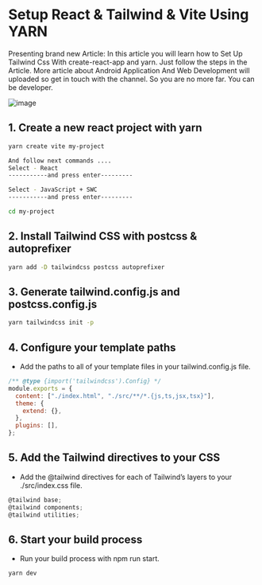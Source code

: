 # Setup React & Tailwind & Vite Using YARN
Presenting brand new Article:  In this article you will learn how to Set Up Tailwind Css With create-react-app and yarn. Just follow the steps in the Article. More article about Android Application And Web Development will uploaded so get in touch with the channel. So you are no more far. You can be  developer. 

![image](https://github.com/user-attachments/assets/3da6d9b2-c133-4cee-ab9c-7b784c777035)

## 1. Create a new react project with yarn
```bash
yarn create vite my-project

And follow next commands ....
Select - React
-----------and press enter---------

Select - JavaScript + SWC
-----------and press enter---------

cd my-project
```
## 2. Install Tailwind CSS with postcss & autoprefixer
```bash
yarn add -D tailwindcss postcss autoprefixer
```
## 3. Generate tailwind.config.js and postcss.config.js
```bash
yarn tailwindcss init -p
```
## 4. Configure your template paths

- Add the paths to all of your template files in your tailwind.config.js file.
```jsx
/** @type {import('tailwindcss').Config} */
module.exports = {
  content: ["./index.html", "./src/**/*.{js,ts,jsx,tsx}"],
  theme: {
    extend: {},
  },
  plugins: [],
};
```
## 5. Add the Tailwind directives to your CSS

- Add the @tailwind directives for each of Tailwind’s layers to your ./src/index.css file.

```jsx
@tailwind base;
@tailwind components;
@tailwind utilities;
```

## 6. Start your build process

- Run your build process with npm run start.

```jsx
yarn dev
```
